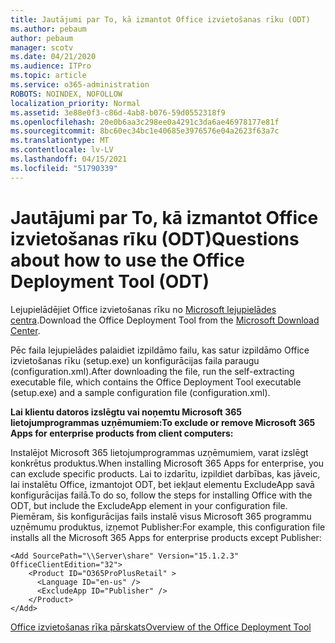 ```yaml
---
title: Jautājumi par To, kā izmantot Office izvietošanas rīku (ODT)
ms.author: pebaum
author: pebaum
manager: scotv
ms.date: 04/21/2020
ms.audience: ITPro
ms.topic: article
ms.service: o365-administration
ROBOTS: NOINDEX, NOFOLLOW
localization_priority: Normal
ms.assetid: 3e88e0f3-c86d-4ab8-b076-59d0552318f9
ms.openlocfilehash: 20e0b6aa3c298ee0a4291c3da6ae46978177e81f
ms.sourcegitcommit: 8bc60ec34bc1e40685e3976576e04a2623f63a7c
ms.translationtype: MT
ms.contentlocale: lv-LV
ms.lasthandoff: 04/15/2021
ms.locfileid: "51790339"
---
```

# <a name="questions-about-how-to-use-the-office-deployment-tool-odt"></a><span data-ttu-id="d74a1-102">Jautājumi par To, kā izmantot Office izvietošanas rīku (ODT)</span><span class="sxs-lookup"><span data-stu-id="d74a1-102">Questions about how to use the Office Deployment Tool (ODT)</span></span>

<span data-ttu-id="d74a1-103">Lejupielādējiet Office izvietošanas rīku no [Microsoft lejupielādes centra](https://go.microsoft.com/fwlink/p/?LinkID=626065).</span><span class="sxs-lookup"><span data-stu-id="d74a1-103">Download the Office Deployment Tool from the [Microsoft Download Center](https://go.microsoft.com/fwlink/p/?LinkID=626065).</span></span>
  
<span data-ttu-id="d74a1-104">Pēc faila lejupielādes palaidiet izpildāmo failu, kas satur izpildāmo Office izvietošanas rīku (setup.exe) un konfigurācijas faila paraugu (configuration.xml).</span><span class="sxs-lookup"><span data-stu-id="d74a1-104">After downloading the file, run the self-extracting executable file, which contains the Office Deployment Tool executable (setup.exe) and a sample configuration file (configuration.xml).</span></span>
  
 <span data-ttu-id="d74a1-105">**Lai klientu datoros izslēgtu vai noņemtu Microsoft 365 lietojumprogrammas uzņēmumiem:**</span><span class="sxs-lookup"><span data-stu-id="d74a1-105">**To exclude or remove Microsoft 365 Apps for enterprise products from client computers:**</span></span>
  
<span data-ttu-id="d74a1-106">Instalējot Microsoft 365 lietojumprogrammas uzņēmumiem, varat izslēgt konkrētus produktus.</span><span class="sxs-lookup"><span data-stu-id="d74a1-106">When installing Microsoft 365 Apps for enterprise, you can exclude specific products.</span></span> <span data-ttu-id="d74a1-107">Lai to izdarītu, izpildiet darbības, kas jāveic, lai instalētu Office, izmantojot ODT, bet iekļaut elementu ExcludeApp savā konfigurācijas failā.</span><span class="sxs-lookup"><span data-stu-id="d74a1-107">To do so, follow the steps for installing Office with the ODT, but include the ExcludeApp element in your configuration file.</span></span> <span data-ttu-id="d74a1-108">Piemēram, šis konfigurācijas fails instalē visus Microsoft 365 programmu uzņēmumu produktus, izņemot Publisher:</span><span class="sxs-lookup"><span data-stu-id="d74a1-108">For example, this configuration file installs all the Microsoft 365 Apps for enterprise products except Publisher:</span></span>
  
```
<Add SourcePath="\\Server\share" Version="15.1.2.3" OfficeClientEdition="32">
    <Product ID="O365ProPlusRetail" >
      <Language ID="en-us" />
      <ExcludeApp ID="Publisher" />
    </Product>
</Add>
```

[<span data-ttu-id="d74a1-109">Office izvietošanas rīka pārskats</span><span class="sxs-lookup"><span data-stu-id="d74a1-109">Overview of the Office Deployment Tool</span></span>](https://docs.microsoft.com/deployoffice/overview-office-deployment-tool)
  

